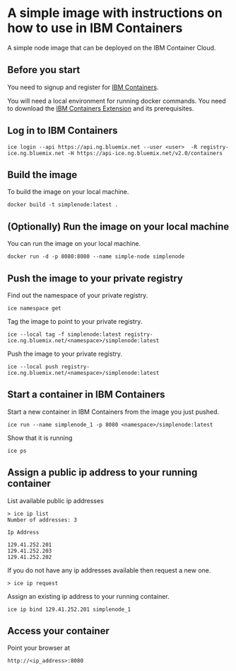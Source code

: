 # A simple image with instructions on how to use in IBM Containers

A simple node image that can be deployed on the IBM Container Cloud.

## Before you start

You need to signup and register for [IBM Containers](http://www.bluemix.net).

You will need a local environment for running docker commands. 
You need  to download the [IBM Containers Extension](http://www.ng.bluemix.net/docs/#starters/index-gentopic3.html#container_install) and its prerequisites. 

## Log in to IBM Containers

```
ice login --api https://api.ng.bluemix.net --user <user>  -R registry-ice.ng.bluemix.net -H https://api-ice.ng.bluemix.net/v2.0/containers
```

## Build the image

To build the image on your local machine.

```
docker build -t simplenode:latest .
```

## (Optionally) Run the image on your local machine

You can run the image on your local machine.

```
docker run -d -p 8080:8080 --name simple-node simplenode
```

## Push the image to your private registry

Find out the namespace of your private registry.

```
ice namespace get
```

Tag the image to point to your private registry.

```
ice --local tag -f simplenode:latest registry-ice.ng.bluemix.net/<namespace>/simplenode:latest
```

Push the image to your private registry.

```
ice --local push registry-ice.ng.bluemix.net/<namespace>/simplenode:latest
```

## Start a container in IBM Containers

Start a new container in IBM Containers from the image you just pushed.

```
ice run --name simplenode_1 -p 8080 <namespace>/simplenode:latest
```

Show that it is running

```
ice ps
```

## Assign a public ip address to your running container

List available public ip addresses

```
> ice ip list
Number of addresses: 3

Ip Address

129.41.252.201
129.41.252.203
129.41.252.202
```

If you do not have any ip addresses available then request a new one.

```
> ice ip request
```

Assign an existing ip address to your running container.

```
ice ip bind 129.41.252.201 simplenode_1
```

## Access your container

Point your browser at 
```
http://<ip_address>:8080
```
